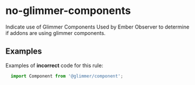 # no-glimmer-components 

Indicate use of Glimmer Components
Used by Ember Observer to determine if addons are using glimmer components.

## Examples

Examples of **incorrect** code for this rule:

```javascript
  import Component from '@glimmer/component';
```
